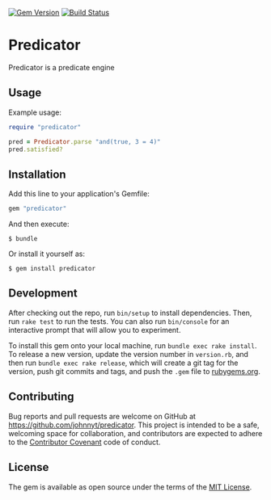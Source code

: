 [![Gem Version](https://badge.fury.io/rb/predicator.svg)](http://badge.fury.io/rb/predicator)
[![Build Status](https://travis-ci.org/johnnyt/predicator.svg?branch=master)](https://travis-ci.org/johnnyt/predicator)

# Predicator

Predicator is a predicate engine

## Usage

Example usage:

```ruby
require "predicator"

pred = Predicator.parse "and(true, 3 = 4)"
pred.satisfied?
```

## Installation

Add this line to your application's Gemfile:

```ruby
gem "predicator"
```

And then execute:

    $ bundle

Or install it yourself as:

    $ gem install predicator

## Development

After checking out the repo, run `bin/setup` to install dependencies.
Then, run `rake test` to run the tests. You can also run `bin/console` for an interactive prompt that will allow you to experiment.

To install this gem onto your local machine, run `bundle exec rake install`.
To release a new version, update the version number in `version.rb`, and then run `bundle exec rake release`, which will create a git tag for the version, push git commits and tags, and push the `.gem` file to [rubygems.org](https://rubygems.org).

## Contributing

Bug reports and pull requests are welcome on GitHub at https://github.com/johnnyt/predicator.
This project is intended to be a safe, welcoming space for collaboration, and contributors are expected to adhere to the [Contributor Covenant](http://contributor-covenant.org) code of conduct.


## License

The gem is available as open source under the terms of the [MIT License](http://opensource.org/licenses/MIT).
